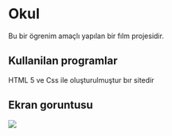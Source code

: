 <h1>Okul</h1>

Bu bir ögrenim amaçlı yapılan bir fılm projesidir.

<h2>Kullanilan programlar</h2>

HTML 5 ve Css ile oluşturulmuştur bır sitedir

<h2>Ekran goruntusu</h2>

![](kisafilm.gif)
